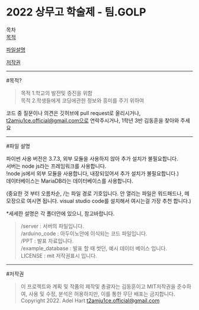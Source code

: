 2022 상무고 학술제 - 팀.GOLP
=========================
목차  
[목적](#목적?)  
  
[파일설명](#파일-설명)

[저작권](#저작권)
- - -
#목적?  
>목적 1.학교의 발전및 증진을 위함  
>목적 2.학생들에게 코딩에관한 정보와 흥미를 주기 위하여

코드 중 질문이나 의견은 깃허브에 pull request로 올리시거나, t2amju1ce.official@gmail.com으로 연락주시거나, 1학년 3반 김동훈을 찾아와 주세요
- - -
#파일 설명  

파이썬 사용 버전은 3.7.3, 외부 모듈을 사용하지 않아 추가 설치가 불필요합니다.  
서버는 node js라는 프레임워크를 사용합니다.  
!node js에서 외부 모듈을 사용합니다, 내장되있어서 추가 설치가 불필요합니다.)  
데이터베이스는 MariaDB라는 데이터베이스를 사용합니다.  


(중요한 것 부터 오름차순, /는 파일 경로 기호입니다.      안 열리는 파일은 워드패드나, 메모장으로 여시면 됩니다. visual studio code를 설치해서 여시는걸 가장 추천 합니다.)  

*세세한 설명은 각 폴더안에 있으니, 참고바랍니다.

>/server :   서버의 파일입니다.  
>/arduino_code : 아두이노안에 이식되는 코드 파일입니다.  
>/PPT : 발표 자료입니다.  
>/example_database : 발표 할 때 썻던, 예시 데이터 베이스 입니다.  
>LICENSE : mit 저작권표시 입니다.  
- - -
#저작권
>이 프로젝트와 계획 및 작품의 제작및 총괄자는 김동훈이고 MIT저작권을 준수하여, 사용 및 수정, 분석은 허용하지만, 
>이를 통한 무단 배포는 금지합니다.  
>Copyright 2022. Adel Hart <t2amju1ce.official@gmail.com>
